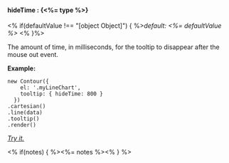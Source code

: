#### **hideTime** : {<%= type %>}

<% if(defaultValue !== "[object Object]") { %>*default: <%= defaultValue %>* <% }%>

The amount of time, in milliseconds, for the tooltip to disappear after the mouse out event.

**Example:**

	new Contour({
	    el: '.myLineChart',
	    tooltip: { hideTime: 800 }
	  })
	.cartesian()
	.line(data)
	.tooltip()
	.render()

*[Try it.](<%= jsFiddleLink %>)*

<% if(notes) { %><%= notes %><% } %>

